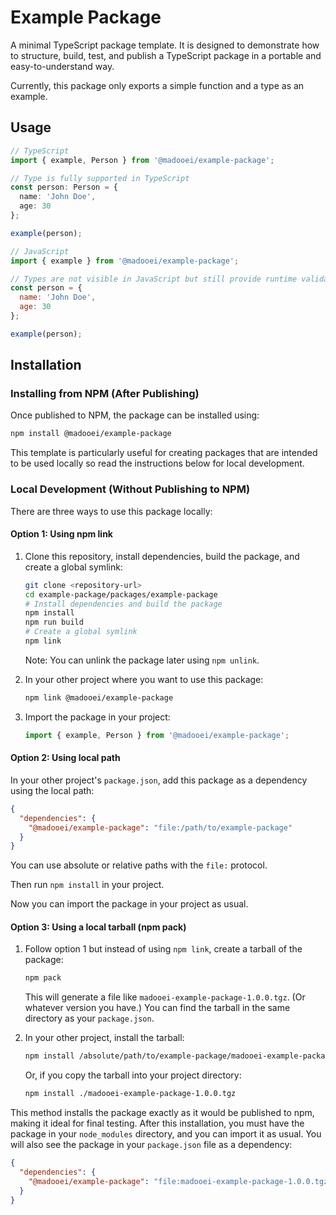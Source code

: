 # Example Package

A minimal TypeScript package template. It is designed to demonstrate how to structure, build, test, and publish a TypeScript package in a portable and easy-to-understand way.

Currently, this package only exports a simple function and a type as an example. 

## Usage

```typescript
// TypeScript
import { example, Person } from '@madooei/example-package';

// Type is fully supported in TypeScript
const person: Person = {
  name: 'John Doe',
  age: 30
};

example(person);
```

```javascript
// JavaScript
import { example } from '@madooei/example-package';

// Types are not visible in JavaScript but still provide runtime validation
const person = {
  name: 'John Doe',
  age: 30
};

example(person);
```

## Installation

### Installing from NPM (After Publishing)

Once published to NPM, the package can be installed using:

```bash
npm install @madooei/example-package
```

This template is particularly useful for creating packages that are intended to be used locally so read the instructions below for local development.

### Local Development (Without Publishing to NPM)

There are three ways to use this package locally:

#### Option 1: Using npm link

1. Clone this repository, install dependencies, build the package, and create a global symlink:

   ```bash
   git clone <repository-url>
   cd example-package/packages/example-package
   # Install dependencies and build the package
   npm install
   npm run build
   # Create a global symlink
   npm link
   ```

   Note: You can unlink the package later using `npm unlink`.

2. In your other project where you want to use this package:

   ```bash
   npm link @madooei/example-package
   ```

3. Import the package in your project:

   ```typescript
   import { example, Person } from '@madooei/example-package';
   ```

#### Option 2: Using local path

In your other project's `package.json`, add this package as a dependency using the local path:

```json
{
  "dependencies": {
    "@madooei/example-package": "file:/path/to/example-package"
  }
}
```

You can use absolute or relative paths with the `file:` protocol.

Then run `npm install` in your project.

Now you can import the package in your project as usual.

#### Option 3: Using a local tarball (npm pack)

1. Follow option 1 but instead of using `npm link`, create a tarball of the package:

   ```bash
   npm pack
   ```

   This will generate a file like `madooei-example-package-1.0.0.tgz`. (Or whatever version you have.)
   You can find the tarball in the same directory as your `package.json`.

2. In your other project, install the tarball:

   ```bash
   npm install /absolute/path/to/example-package/madooei-example-package-1.0.0.tgz
   ```

   Or, if you copy the tarball into your project directory:

   ```bash
   npm install ./madooei-example-package-1.0.0.tgz
   ```

This method installs the package exactly as it would be published to npm, making it ideal for final testing. After this installation, you must have the package in your `node_modules` directory, and you can import it as usual. You will also see the package in your `package.json` file as a dependency:

```json
{
  "dependencies": {
    "@madooei/example-package": "file:madooei-example-package-1.0.0.tgz"
  }
}
```
